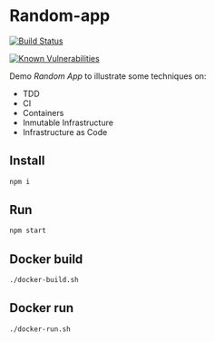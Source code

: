 # Random-app

[![Build Status](https://travis-ci.org/pjmolina/random-app.svg?branch=master)](https://travis-ci.org/pjmolina/random-app)

[![Known Vulnerabilities](https://snyk.io/test/github/pjmolina/random-app/badge.svg?targetFile=package.json)](https://snyk.io/test/github/pjmolina/random-app?targetFile=package.json)

Demo *Random App* to illustrate some techniques on:
  - TDD
  - CI
  - Containers
  - Inmutable Infrastructure
  - Infrastructure as Code


## Install

```sh
npm i
```

## Run

```sh
npm start
```

## Docker build

```sh
./docker-build.sh
```

## Docker run

```sh
./docker-run.sh
```
